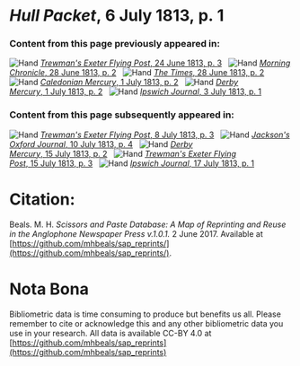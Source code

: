 # *Hull Packet*, 6 July 1813, p. 1  
  
### Content from this page previously appeared in:  
![Hand](http://scissorsandpaste.net/wp-content/uploads/2017/06/smallhandpointer.png) [*Trewman's Exeter Flying Post*, 24 June 1813, p. 3](https://mhbeals.github.io/sap_html/Trewman's-Exeter-Flying-Post/Trewman's-Exeter-Flying-Post-24-June-1813-p-3)  
![Hand](http://scissorsandpaste.net/wp-content/uploads/2017/06/smallhandpointer.png) [*Morning Chronicle*, 28 June 1813, p. 2](https://mhbeals.github.io/sap_html/Morning-Chronicle/Morning-Chronicle-28-June-1813-p-2)  
![Hand](http://scissorsandpaste.net/wp-content/uploads/2017/06/smallhandpointer.png) [*The Times*, 28 June 1813, p. 2](https://mhbeals.github.io/sap_html/The-Times/The-Times-28-June-1813-p-2)  
![Hand](http://scissorsandpaste.net/wp-content/uploads/2017/06/smallhandpointer.png) [*Caledonian Mercury*, 1 July 1813, p. 2](https://mhbeals.github.io/sap_html/Caledonian-Mercury/Caledonian-Mercury-1-July-1813-p-2)  
![Hand](http://scissorsandpaste.net/wp-content/uploads/2017/06/smallhandpointer.png) [*Derby Mercury*, 1 July 1813, p. 2](https://mhbeals.github.io/sap_html/Derby-Mercury/Derby-Mercury-1-July-1813-p-2)  
![Hand](http://scissorsandpaste.net/wp-content/uploads/2017/06/smallhandpointer.png) [*Ipswich Journal*, 3 July 1813, p. 1](https://mhbeals.github.io/sap_html/Ipswich-Journal/Ipswich-Journal-3-July-1813-p-1)  
  
### Content from this page subsequently appeared in:  
![Hand](http://scissorsandpaste.net/wp-content/uploads/2017/06/smallhandpointer.png) [*Trewman's Exeter Flying Post*, 8 July 1813, p. 3](https://mhbeals.github.io/sap_html/Trewman's-Exeter-Flying-Post/Trewman's-Exeter-Flying-Post-8-July-1813-p-3)  
![Hand](http://scissorsandpaste.net/wp-content/uploads/2017/06/smallhandpointer.png) [*Jackson's Oxford Journal*, 10 July 1813, p. 4](https://mhbeals.github.io/sap_html/Jackson's-Oxford-Journal/Jackson's-Oxford-Journal-10-July-1813-p-4)  
![Hand](http://scissorsandpaste.net/wp-content/uploads/2017/06/smallhandpointer.png) [*Derby Mercury*, 15 July 1813, p. 2](https://mhbeals.github.io/sap_html/Derby-Mercury/Derby-Mercury-15-July-1813-p-2)  
![Hand](http://scissorsandpaste.net/wp-content/uploads/2017/06/smallhandpointer.png) [*Trewman's Exeter Flying Post*, 15 July 1813, p. 3](https://mhbeals.github.io/sap_html/Trewman's-Exeter-Flying-Post/Trewman's-Exeter-Flying-Post-15-July-1813-p-3)  
![Hand](http://scissorsandpaste.net/wp-content/uploads/2017/06/smallhandpointer.png) [*Ipswich Journal*, 17 July 1813, p. 1](https://mhbeals.github.io/sap_html/Ipswich-Journal/Ipswich-Journal-17-July-1813-p-1)  


# Citation: 

Beals. M. H. *Scissors and Paste Database: A Map of Reprinting and Reuse in the Anglophone Newspaper Press v.1.0.1.* 2 June 2017. Available at [https://github.com/mhbeals/sap_reprints/](https://github.com/mhbeals/sap_reprints/). 

# Nota Bona

Bibliometric data is time consuming to produce but benefits us all. Please remember to cite or acknowledge this and any other bibliometric data you use in your research. All data is available CC-BY 4.0 at [https://github.com/mhbeals/sap_reprints](https://github.com/mhbeals/sap_reprints)